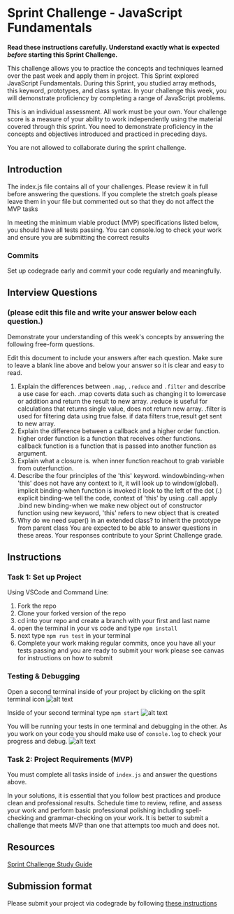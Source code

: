 # Sprint Challenge - JavaScript Fundamentals

**Read these instructions carefully. Understand exactly what is expected _before_ starting this Sprint Challenge.**

This challenge allows you to practice the concepts and techniques learned over the past week and apply them in project. This Sprint explored JavaScript Fundamentals. During this Sprint, you studied array methods, this keyword, prototypes, and class syntax. In your challenge this week, you will demonstrate proficiency by completing a range of JavaScript problems.

This is an individual assessment. All work must be your own. Your challenge score is a measure of your ability to work independently using the material covered through this sprint. You need to demonstrate proficiency in the concepts and objectives introduced and practiced in preceding days.

You are not allowed to collaborate during the sprint challenge. 

## Introduction

The index.js file contains all of your challenges. Please review it in full before answering the questions. If you complete the stretch goals please leave them in your file but commented out so that they do not affect the MVP tasks 

In meeting the minimum viable product (MVP) specifications listed below, you should have all tests passing. You can console.log to check your work and ensure you are submitting the correct results 

### Commits

Set up codegrade early and commit your code regularly and meaningfully. 

## Interview Questions
### (please edit this file and write your answer below each question.)
Demonstrate your understanding of this week's concepts by answering the following free-form questions.

Edit this document to include your answers after each question. Make sure to leave a blank line above and below your answer so it is clear and easy to read.

1. Explain the differences between `.map`, `.reduce` and `.filter` and describe a use case for each. 
.map coverts data such as changing it to lowercase or addition and return the result to new array.
.reduce is useful for calculations that returns single value, does not return new array.
.filter is used for filtering data using true false. if data filters true,result get sent to new array.
2. Explain the difference between a callback and a higher order function.
higher order function is a function that receives other functions.
callback function is a function that is passed into another function as argument.
3. Explain what a closure is.
    when inner function reachout to grab variable from outerfunction.
4. Describe the four principles of the 'this' keyword.
windowbinding-when 'this' does not have any context to it, it will look up to window(global).
implicit binding-when function is invoked it look to the left of the dot (.)
explicit binding-we tell the code, context of 'this' by using .call .apply .bind 
new binding-when we make new object out of constructor function using new keyword, 'this' refers to new object that is created
5. Why do we need super() in an extended class?
 to inherit the prototype from parent class
You are expected to be able to answer questions in these areas. Your responses contribute to your Sprint Challenge grade. 

## Instructions

### Task 1: Set up Project

Using VSCode and Command Line:


1. Fork the repo
2. Clone your forked version of the repo
3. cd into your repo and create a branch with your first and last name
4. open the terminal in your vs code and type `npm install`
5. next type `npm run test` in your terminal
6. Complete your work making regular commits, once you have all your tests passing and you are ready to submit your work please see canvas for instructions on how to submit

### Testing & Debugging

Open a second terminal inside of your project by clicking on the split terminal icon
![alt text](assets/split_terminal.png "Split Terminal")

Inside of your second terminal type `npm start` 
![alt text](assets/npm_start.png "type npm start")

You will be running your tests in one terminal and debugging in the other. As you work on your code you should make use of `console.log` to check your progress and debug.
![alt text](assets/tests_debug_terminal_final.png "your terminal should look like this")

### Task 2: Project Requirements (MVP)

You must complete all tasks inside of `index.js` and answer the questions above.

In your solutions, it is essential that you follow best practices and produce clean and professional results. Schedule time to review, refine, and assess your work and perform basic professional polishing including spell-checking and grammar-checking on your work. It is better to submit a challenge that meets MVP than one that attempts too much and does not.

## Resources
 
 [Sprint Challenge Study Guide](https://www.notion.so/lambdaschool/Unit-1-Sprint-3-Study-Guide-033a9a00659a4ef98c12eb97e49a6110)

## Submission format

Please submit your project via codegrade by following [these instructions](https://www.notion.so/lambdaschool/Submitting-an-assignment-via-Code-Grade-A-Step-by-Step-Walkthrough-07bd65f5f8364e709ecb5064735ce374)

